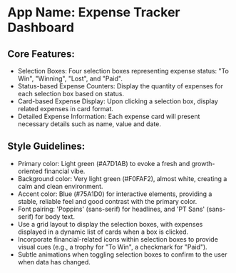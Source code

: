 # **App Name**: Expense Tracker Dashboard

## Core Features:

- Selection Boxes: Four selection boxes representing expense status: "To Win", "Winning", "Lost", and "Paid".
- Status-based Expense Counters: Display the quantity of expenses for each selection box based on status.
- Card-based Expense Display: Upon clicking a selection box, display related expenses in card format.
- Detailed Expense Information: Each expense card will present necessary details such as name, value and date.

## Style Guidelines:

- Primary color: Light green (#A7D1AB) to evoke a fresh and growth-oriented financial vibe.
- Background color: Very light green (#F0FAF2), almost white, creating a calm and clean environment.
- Accent color: Blue (#75A1D0) for interactive elements, providing a stable, reliable feel and good contrast with the primary color.
- Font pairing: 'Poppins' (sans-serif) for headlines, and 'PT Sans' (sans-serif) for body text.
- Use a grid layout to display the selection boxes, with expenses displayed in a dynamic list of cards when a box is clicked.
- Incorporate financial-related icons within selection boxes to provide visual cues (e.g., a trophy for "To Win", a checkmark for "Paid").
- Subtle animations when toggling selection boxes to confirm to the user when data has changed.